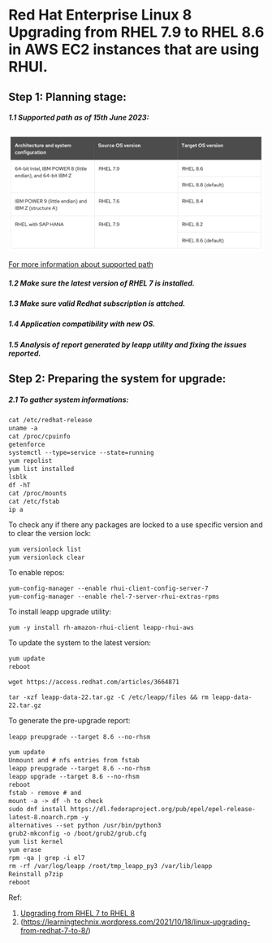 # Red Hat Enterprise Linux 8 Upgrading from RHEL 7.9 to RHEL 8.6 in AWS EC2 instances that are using RHUI.


## Step 1: Planning stage:

##### 1.1 Supported path as of 15th June 2023: 

![](media/Supported-upgrade-path.png)

[For more information about supported path](https://access.redhat.com/articles/4263361)

##### 1.2 Make sure the latest version of RHEL 7 is installed. 
##### 1.3 Make sure valid Redhat subscription is attched. 
##### 1.4 Application compatibility with new OS.
##### 1.5 Analysis of report generated by leapp utility and fixing the issues reported.

## Step 2: Preparing the system for upgrade:
##### 2.1 To gather system informations:

```
cat /etc/redhat-release
uname -a
cat /proc/cpuinfo
getenforce
systemctl --type=service --state=running
yum repolist
yum list installed
lsblk
df -hT
cat /proc/mounts
cat /etc/fstab
ip a
```
To check any if there any packages are locked to a use specific version and to clear the version lock:
```
yum versionlock list
yum versionlock clear

``` 


To enable repos:

```
yum-config-manager --enable rhui-client-config-server-7
yum-config-manager --enable rhel-7-server-rhui-extras-rpms
```
To install leapp upgrade utility:
```
yum -y install rh-amazon-rhui-client leapp-rhui-aws
```
To update the system to the latest version: 

```
yum update
reboot
```


```
wget https://access.redhat.com/articles/3664871

```
```
tar -xzf leapp-data-22.tar.gz -C /etc/leapp/files && rm leapp-data-22.tar.gz
```
To generate the pre-upgrade report:

```leapp preupgrade --target 8.6 --no-rhsm```


```
yum update
Unmount and # nfs entries from fstab
leapp preupgrade --target 8.6 --no-rhsm
leapp upgrade --target 8.6 --no-rhsm
reboot
fstab - remove # and
mount -a -> df -h to check
sudo dnf install https://dl.fedoraproject.org/pub/epel/epel-release-latest-8.noarch.rpm -y
alternatives --set python /usr/bin/python3
grub2-mkconfig -o /boot/grub2/grub.cfg
yum list kernel
yum erase
rpm -qa | grep -i el7
rm -rf /var/log/leapp /root/tmp_leapp_py3 /var/lib/leapp
Reinstall p7zip
reboot
```

Ref: 
1. [Upgrading from RHEL 7 to RHEL 8](https://access.redhat.com/documentation/en-us/red_hat_enterprise_linux/8/html-single/upgrading_from_rhel_7_to_rhel_8/index)
2. (https://learningtechnix.wordpress.com/2021/10/18/linux-upgrading-from-redhat-7-to-8/)

